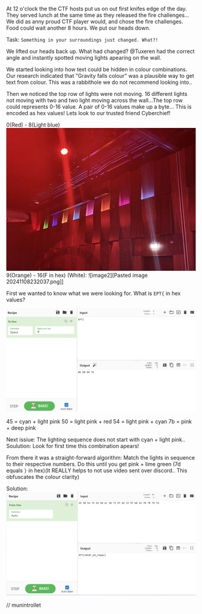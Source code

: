 At 12 o'clock the the CTF hosts put us on out first knifes edge of the day. They served lunch at the same time as they released the fire challenges... We did as anny proud CTF player would, and chose the fire challenges. Food could wait another 8 hours. We put our heads down.

Task:
`Something in your surroundings just changed. What?!`

We lifted our heads back up. What had changed? @Tuxeren had the correct angle and instantly spotted moving lights apearing on the wall. 

We started looking into how text could be hidden in colour combinations. Our research indicated that "Gravity falls colour" was a plausible way to get text from colour. This was a rabbithole we do not recommend looking into..

Then we noticed the top row of lights were not moving. 16 different lights not moving with two and two light moving across the wall...The top row could represents 0-16 value. A pair of 0-16 values make up a byte... This is encoded as hex values! Lets look to our trusted friend Cyberchief! 

0(Red) - 8(Light blue)
![image1](./Images/20241108232006.png)
9(Orange) - 16(F in hex) (White):
![image2][Pasted image 20241108232037.png]]

First we wanted to know what we were looking for. What is `EPT{` in hex values?

![image3](./Images/20241108225338.png)

45 = cyan + light pink
50 = light pink + red
54 = light pink + cyan
7b = pink + deep pink

Next issiue: The lighting sequence does not start with cyan + light pink..
Soulution: Look for first time this combination apears!

From there it was a straight-forward algorithm: Match the lights in sequence to their respective numbers. Do this until you get pink + lime green (7d equals `}` in hex)(It REALLY helps to not use video sent over discord.. This obfuscates the colour clarity)

Solution:
![image4](./Images/20241108231132.png)

// munintrollet